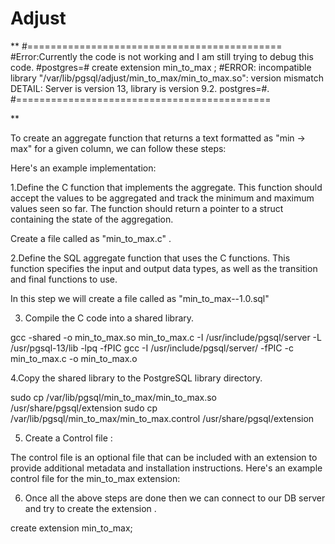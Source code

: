 # Adjust

**
#============================================
#Error:Currently the code is not working and I am still trying to debug this code. 
#postgres=# create extension min_to_max ;
#ERROR: incompatible library "/var/lib/pgsql/adjust/min_to_max/min_to_max.so": version mismatch DETAIL: Server is version 13, library is version 9.2. postgres=#.
#============================================

**

To create an aggregate function that returns a text formatted as "min -> max" for a given column, we can follow these steps:

Here's an example implementation:

1.Define the C function that implements the aggregate. This function should accept the values to be aggregated and track the minimum and maximum values seen so far. The function should return a pointer to a struct containing the state of the aggregation.

Create a file called as "min_to_max.c" .

2.Define the SQL aggregate function that uses the C functions. This function specifies the input and output data types, as well as the transition and final functions to use.

In this step we will create a file called as "min_to_max--1.0.sql"

3. Compile the C code into a shared library.

gcc -shared -o min_to_max.so min_to_max.c -I /usr/include/pgsql/server -L /usr/pgsql-13/lib -lpq -fPIC 
gcc -I /usr/include/pgsql/server/ -fPIC -c min_to_max.c -o min_to_max.o

4.Copy the shared library to the PostgreSQL library directory.

sudo cp /var/lib/pgsql/min_to_max/min_to_max.so /usr/share/pgsql/extension
sudo cp /var/lib/pgsql/min_to_max/min_to_max.control /usr/share/pgsql/extension

5. Create a Control file :

The control file is an optional file that can be included with an extension to provide additional metadata and installation instructions. Here's an example control file for the min_to_max extension:

6. Once all the above steps are done then we can connect to our DB server and try to create the extension .

create extension min_to_max;

